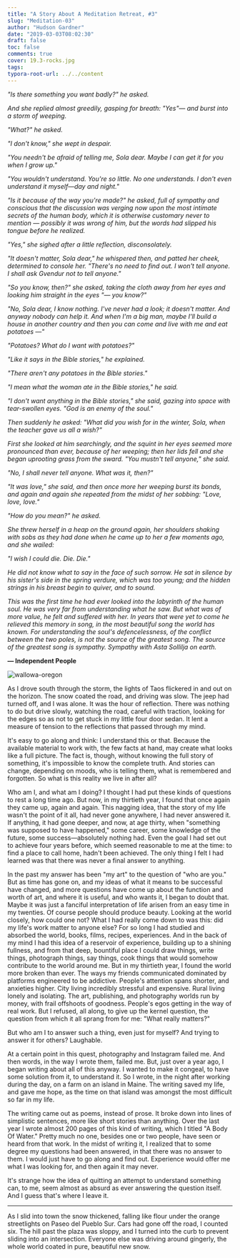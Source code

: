 ```yaml
---
title: "A Story About A Meditation Retreat, #3"
slug: "Meditation-03"
author: "Hudson Gardner"
date: "2019-03-03T08:02:30"
draft: false
toc: false
comments: true
cover: 19.3-rocks.jpg
tags:
typora-root-url: ../../content
---
```


*"Is there something you want badly?" he asked.*

*And she replied almost greedily, gasping for breath: "Yes"— and burst into a storm of weeping.*

*"What?" he asked.*

*"I don't know," she wept in despair.*

*"You needn't be afraid of telling me, Sola dear. Maybe I can get it for you when I grow up."*

*"You wouldn't understand. You're so little. No one understands. I don't even understand it myself—day and night."*

*"Is it because of the way you're made?" he asked, full of sympathy and conscious that the discussion was verging now upon the most intimate secrets of the human body, which it is otherwise customary never to mention — possibly it was wrong of him, but the words had slipped his tongue before he realized.*

*"Yes," she sighed after a little reflection, disconsolately.*

*"It doesn't matter, Sola dear," he whispered then, and patted her cheek, determined to console her. "There's no need to find out. I won't tell anyone. I shall ask Gvendur not to tell anyone."*

 *"So you know, then?" she asked, taking the cloth away from her eyes and looking him straight in the eyes "— you know?"*

 *"No, Sola dear, I know nothing. I've never had a look; it doesn't matter. And anyway nobody can help it. And when I'm a big man, maybe I'll build a house in another country and then you can come and live with me and eat potatoes —"*

 *"Potatoes? What do I want with potatoes?"*

 *"Like it says in the Bible stories," he explained.*

 *"There aren't any potatoes in the Bible stories."*

 *"I mean what the woman ate in the Bible stories," he said.*

 *"I don't want anything in the Bible stories," she said, gazing into space with tear-swollen eyes. "God is an enemy of the soul."*

 *Then suddenly he asked: "What did you wish for in the winter, Sola, when the teacher gave us all a wish?"*

 *First she looked at him searchingly, and the squint in her eyes seemed more pronounced than ever, because of her weeping; then her lids fell and she began uprooting grass from the sward. "You mustn't tell anyone," she said.*

 *"No, I shall never tell anyone. What was it, then?"*

 *"It was love," she said, and then once more her weeping burst its bonds, and again and again she repeated from the midst of her sobbing: "Love, love, love."*

 *"How do you mean?" he asked.*

 *She threw herself in a heap on the ground again, her shoulders shaking with sobs as they had done when he came up to her a few moments ago, and she wailed:*

 *"I wish I could die. Die. Die."*

 *He did not know what to say in the face of such sorrow. He sat in silence by his sister's side in the spring verdure, which was too young; and the hidden strings in his breast begin to quiver, and to sound.*

 *This was the first time he had ever looked into the labyrinth of the human soul. He was very far from understanding what he saw. But what was of more value, he felt and suffered with her. In years that were yet to come he relieved this memory in song, in the most beautiful song the world has known. For understanding the soul's defencelessness, of the conflict between the two poles, is not the source of the greatest song. The source of the greatest song is sympathy. Sympathy with Asta Sollilja on earth.*

**— Independent People**

![wallowa-oregon](/img/19.3-tent.jpg)

As I drove south through the storm, the lights of Taos flickered in and out on the horizon. The snow coated the road, and driving was slow. The jeep had turned off, and I was alone. It was the hour of reflection. There was nothing to do but drive slowly, watching the road, careful with traction, looking for the edges so as not to get stuck in my little four door sedan. It lent a measure of tension to the reflections that passed through my mind.

It's easy to go along and think: I understand this or that. Because the available material to work with, the few facts at hand, may create what looks like a full picture. The fact is, though, without knowing the full story of something, it's impossible to know the complete truth. And stories can change, depending on moods, who is telling them, what is remembered and forgotten. So what is this reality we live in after all?

Who am I, and what am I doing? I thought I had put these kinds of questions to rest a long time ago. But now, in my thirtieth year, I found that once again they came up, again and again. This nagging idea, that the story of my life wasn't the point of it all, had never gone anywhere, I had never answered it. If anything, it had gone deeper, and now, at age thirty, when "something was supposed to have happened," some career, some knowledge of the future, some success—absolutely nothing had. Even the goal I had set out to achieve four years before, which seemed reasonable to me at the time: to find a place to call home, hadn't been achieved. The only thing I felt I had learned was that there was never a final answer to anything.

In the past my answer has been "my art" to the question of "who are you." But as time has gone on, and my ideas of what it means to be successful have changed, and more questions have come up about the function and worth of art, and where it is useful, and who wants it, I began to doubt that. Maybe it was just a fanciful interpretation of life arisen from an easy time in my twenties. Of course people should produce beauty. Looking at the world closely, how could one not? What I had really come down to was this: did my life's work matter to anyone else? For so long I had studied and absorbed the world, books, films, recipes, experiences. And in the back of my mind I had this idea of a reservoir of experience, building up to a shining fullness, and from that deep, bountiful place I could draw things, write things, photograph things, say things, cook things that would somehow contribute to the world around me. But in my thirtieth year, I found the world more broken than ever. The ways my friends communicated dominated by platforms engineered to be addictive. People's attention spans shorter, and anxieties higher. City living incredibly stressful and expensive. Rural living lonely and isolating. The art, publishing, and photography worlds run by money, with frail offshoots of goodness. People's egos getting in the way of real work. But I refused, all along, to give up the kernel question, the question from which it all sprang from for me: "What really matters?"

But who am I to answer such a thing, even just for myself? And trying to answer it for others? Laughable.

At a certain point in this quest, photography and Instagram failed me. And then words, in the way I wrote them, failed me. But, just over a year ago, I began writing about all of this anyway. I wanted to make it congeal, to have some solution from it, to understand it. So I wrote, in the night after working during the day, on a farm on an island in Maine. The writing saved my life, and gave me hope, as the time on that island was amongst the most difficult so far in my life.

The writing came out as poems, instead of prose. It broke down into lines of simplistic sentences, more like short stories than anything. Over the last year I wrote almost 200 pages of this kind of writing, which I titled "A Body Of Water." Pretty much no one, besides one or two people, have seen or heard from that work. In the midst of writing it, I realized that to some degree my questions had been answered, in that there was no answer to them. I would just have to go along and find out. Experience would offer me what I was looking for, and then again it may never.

It's strange how the idea of quitting an attempt to understand something can, to me, seem almost as absurd as ever answering the question itself. And I guess that's where I leave it.

------

As I slid into town the snow thickened, falling like flour under the orange streetlights on Paseo del Pueblo Sur. Cars had gone off the road, I counted six. The hill past the plaza was sloppy, and I turned into the curb to prevent sliding into an intersection. Everyone else was driving around gingerly, the whole world coated in pure, beautiful new snow.
